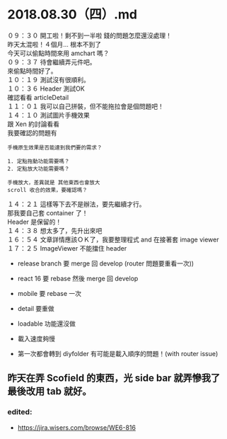 # 2018.08.30（四）.md

０９：３０ 開工啦！剩不到一半啦 錢的問題怎麼還沒處理！  
昨天太混啦！４個月...  根本不到了  
今天可以偷點時間來用 amchart 嗎？  
０９：３７ 待會繼續弄元件吧。  
來偷點時間好了。  
１０：１９ 測試沒有很順利。  
１０：３６ Header 測試OK  
確認看看 articleDetail  
１１：０１ 我可以自己拼裝，但不能拖拉會是個問題吧！  
１４：１０ 測試圖片手機效果  
跟 Xen 約討論看看  
我要確認的問題有  
```
手機原生效果是否能達到我們要的需求？

1. 定點拖動功能需要嗎？
2. 定點放大功能需要嗎？

手機放大，差異就是 其他東西也會放大
scroll 收合的效果，要確認嗎？
```
１４：２１ 這樣等下去不是辦法，要先繼續才行。  
那我要自己套 container 了！  
Header 是保留的！  
１４：３８ 想太多了，先升出來吧  
１６：５４ 文章詳情應該ＯＫ了，我要整理程式 and 在接著套 image viewer  
１７：２５ ImageViewer 不能擋住 header  

 - release branch 要 merge 回 develop (router 問題要重看一次))
 - react 16 要 rebase 然後 merge 回 develop 
 - mobile 要 rebase 一次

 - detail 要重做
 - loadable 功能還沒做
 - 載入速度夠慢
 - 第一次都會轉到 diyfolder 有可能是載入順序的問題！(with router issue)

## 昨天在弄 Scofield 的東西，光 side bar 就弄慘我了　最後改用 tab 就好。

### edited:
 - https://jira.wisers.com/browse/WE6-816
